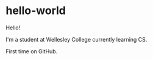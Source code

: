 # hello-world

Hello!

I'm a student at Wellesley College currently learning CS.

First time on GitHub.
